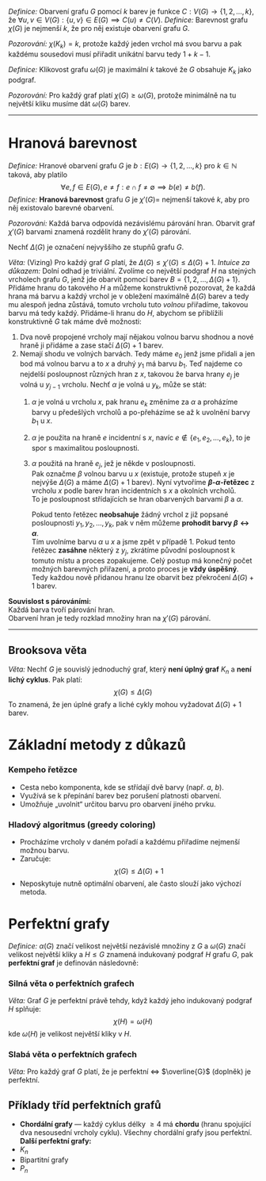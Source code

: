 *Definice:* Obarvení grafu $G$ pomocí $k$ barev je funkce $C: V(G) \to \{ 1,2,\dots,k \}$, že $\forall u,v \in V(G): \{ u,v \} \in E(G) \implies C(u) \neq C(V)$.
*Definice:* Barevnost grafu $\chi(G)$ je nejmenší $k$, že pro něj existuje obarvení grafu $G$.

*Pozorování:* $\chi(K_{k}) = k$, protože každý jeden vrchol má svou barvu a pak každému sousedovi musí přiřadit unikátní barvu tedy $1 + k-1$. 

*Definice:* Klikovost grafu $\omega(G)$ je maximální $k$ takové že $G$ obsahuje $K_{k}$ jako podgraf.

*Pozorování:* Pro každý graf platí $\chi(G) \geq \omega(G)$, protože minimálně na tu největší kliku musíme dát $\omega(G)$ barev.

---
# Hranová barevnost
*Definice:* Hranové obarvení grafu $G$ je $b: E(G) \to \{ 1,2,\dots,k \}$ pro $k \in \mathbb{N}$ taková, aby platilo 
$$
\forall e,f \in E(G), e \neq f: e \cap f \neq \emptyset \implies b(e) \neq b(f).
$$
*Definice:* **Hranová barevnost** grafu $G$ je $\chi'(G) =$ nejmenší takové $k$, aby pro něj existovalo barevné obarvení.

*Pozorováni:* Každá barva odpovídá nezávislému párování hran. Obarvit graf $\chi'(G)$ barvami znamená rozdělit hrany do $\chi'(G)$ párování.

Nechť $\Delta (G)$ je označení nejvyššího ze stupňů grafu $G$.

*Věta:* (Vizing) Pro každý graf $G$ platí, že $\Delta(G) \leq \chi'(G) \leq \Delta(G) +1$.
*Intuice za důkazem:* Dolní odhad je triviální. Zvolíme co největší podgraf $H$ na stejných vrcholech grafu $G$, jenž jde obarvit pomocí barev $B = \{ 1,2,\dots,\Delta(G)+1 \}$. Přidáme hranu do takového $H$ a můžeme konstruktivně pozorovat, že každá hrana má barvu a každý vrchol je v obležení maximálně $\Delta(G)$ barev a tedy mu alespoň jedna zůstává, tomuto vrcholu tuto _volnou_ přiřadíme, takovou barvu má tedy každý. 
Přidáme-li hranu do $H$, abychom se přiblížili konstruktivně $G$ tak máme dvě možnosti:
1. Dva nově propojené vrcholy mají nějakou volnou barvu shodnou a nové hraně ji přidáme a zase stačí $\Delta(G)+1$ barev.
2. Nemají shodu ve volných barvách. 
	Tedy máme $e_{0}$ jenž jsme přidali a jen bod má volnou barvu  a to $x$ a druhý $y_{1}$ má barvu $b_{1}$. Teď najdeme co nejdelší posloupnost různých hran z $x$, takovou že barva hrany $e_{j}$ je volná u $y_{j-1}$ vrcholu.
	Nechť $\alpha$ je volná u $y_{k}$, může se stát:
	1. $\alpha$ je volná u vrcholu $x$, pak hranu $e_{k}$ změníme za $\alpha$ a proházíme barvy u předešlých vrcholů a po-přeházíme se až k uvolnění barvy $b_{1}$ u $x$.
	2. $\alpha$ je použita na hraně $e$ incidentní s $x$, navíc $e \not\in \{ e_{1},e_{2},\dots,e_{k} \}$, to je spor s maximalitou posloupnosti.
	3. $\alpha$ použitá na hraně $e_j$, jež je někde v posloupnosti.  
		Pak označme $\beta$ volnou barvu u $x$ (existuje, protože stupeň $x$ je nejvýše $\Delta(G)$ a máme $\Delta(G)+1$ barev).
		Nyní vytvoříme **$\beta$-$\alpha$-řetězec** z vrcholu $x$ podle barev hran incidentních s $x$ a okolních vrcholů.  
		To je posloupnost střídajících se hran obarvených barvami $\beta$ a $\alpha$.
		
		Pokud tento řetězec **neobsahuje** žádný vrchol z již popsané posloupnosti ${ y_1, y_2, \dots, y_k }$, pak v něm můžeme **prohodit barvy $\beta \leftrightarrow \alpha$**.  
		Tím uvolníme barvu $\alpha$ u $x$ a jsme zpět v případě 1.
		Pokud tento řetězec **zasáhne** některý z $y_j$, zkrátíme původní posloupnost k tomuto místu a proces zopakujeme.
Celý postup má konečný počet možných barevných přiřazení, a proto proces je **vždy úspěšný**.  
Tedy každou nově přidanou hranu lze obarvit bez překročení $\Delta(G)+1$ barev.

**Souvislost s párováními:**  
  Každá barva tvoří párování hran.  
  Obarvení hran je tedy rozklad množiny hran na $\chi'(G)$ párování.

---

## Brooksova věta
*Věta:* Nechť $G$ je souvislý jednoduchý graf, který **není úplný graf** $K_n$ a **není lichý cyklus**. Pak platí:  
$$
  \chi(G) \leq \Delta(G)
  $$
  To znamená, že jen úplné grafy a liché cykly mohou vyžadovat $\Delta(G)+1$ barev.
  
# Základní metody z důkazů

### Kempeho řetězce

- Cesta nebo komponenta, kde se střídají dvě barvy (např. $a$, $b$).
- Využívá se k přepínání barev bez porušení platnosti obarvení.
- Umožňuje „uvolnit“ určitou barvu pro obarvení jiného prvku.

### Hladový algoritmus (greedy coloring)

- Procházíme vrcholy v daném pořadí a každému přiřadíme nejmenší možnou barvu.
- Zaručuje:  
  $$
  \chi(G) \leq \Delta(G) + 1
  $$
- Neposkytuje nutně optimální obarvení, ale často slouží jako výchozí metoda.

# Perfektní grafy
*Definice:* $\alpha(G)$ značí velikost největší nezávislé množiny z $G$ a $\omega(G)$ značí velikost největší kliky a $H \le G$ znamená indukovaný podgraf $H$ grafu $G$, pak **perfektní graf** je definován následovně:
### Silná věta o perfektních grafech
*Věta:* Graf $G$ je perfektní právě tehdy, když každý jeho indukovaný podgraf $H$ splňuje:  
$$
  \chi(H) = \omega(H)
$$
kde $\omega(H)$ je velikost největší kliky v $H$.

### Slabá věta o perfektních grafech
*Věta:* Pro každý graf $G$ platí, že je perfektní $\iff$ $\overline{G}$ (doplněk) je perfektní.

## Příklady tříd perfektních grafů
- **Chordální grafy** — každý cyklus délky $\geq 4$ má **chordu** (hranu spojující dva nesousední vrcholy cyklu). 
Všechny chordální grafy jsou perfektní. **Další perfektní grafy:**
- $K_{n}$
- Bipartitní grafy
- $P_{n}$
